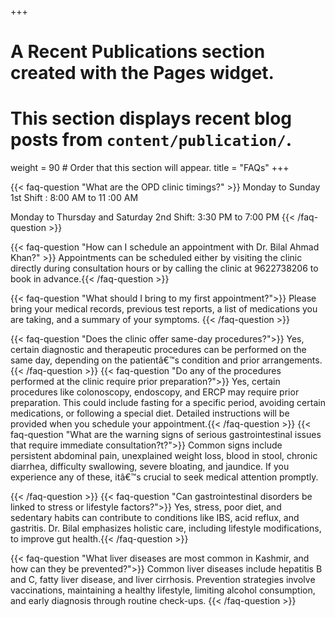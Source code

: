 +++
# A Recent Publications section created with the Pages widget.
# This section displays recent blog posts from `content/publication/`.
weight = 90  # Order that this section will appear.
title = "FAQs"
+++


{{< faq-question "What are the OPD clinic timings?" >}}
Monday to Sunday
1st Shift : 8:00 AM to 11 :00 AM

Monday to Thursday and Saturday 
2nd Shift: 3:30 PM to 7:00 PM
{{< /faq-question >}}

{{< faq-question "How can I schedule an appointment with Dr. Bilal Ahmad Khan?" >}}
Appointments can be scheduled either by visiting the clinic directly during consultation hours or by calling the clinic at 9622738206 to book in advance.{{< /faq-question >}}

{{< faq-question "What should I bring to my first appointment?">}}
Please bring your medical records, previous test reports, a list of medications you are taking, and a summary of your symptoms.
{{< /faq-question >}}

{{< faq-question "Does the clinic offer same-day procedures?">}}
Yes, certain diagnostic and therapeutic procedures can be performed on the same day, depending on the patientâ€™s condition and prior arrangements.
{{< /faq-question >}}
{{< faq-question "Do any of the procedures performed at the clinic require prior preparation?">}}
Yes, certain procedures like colonoscopy, endoscopy, and ERCP may require prior preparation. This could include fasting for a specific period, avoiding certain medications, or following a special diet. Detailed instructions will be provided when you schedule your appointment.{{< /faq-question >}}
{{< faq-question "What are the warning signs of serious gastrointestinal issues that require immediate consultation?t?">}}
Common signs include persistent abdominal pain, unexplained weight loss, blood in stool, chronic diarrhea, difficulty swallowing, severe bloating, and jaundice. If you experience any of these, itâ€™s crucial to seek medical attention promptly.

{{< /faq-question >}}
{{< faq-question "Can gastrointestinal disorders be linked to stress or lifestyle factors?">}}
Yes, stress, poor diet, and sedentary habits can contribute to conditions like IBS, acid reflux, and gastritis. Dr. Bilal emphasizes holistic care, including lifestyle modifications, to improve gut health.{{< /faq-question >}}

{{< faq-question "What liver diseases are most common in Kashmir, and how can they be prevented?">}}
Common liver diseases include hepatitis B and C, fatty liver disease, and liver cirrhosis. Prevention strategies involve vaccinations, maintaining a healthy lifestyle, limiting alcohol consumption, and early diagnosis through routine check-ups.
{{< /faq-question >}}
